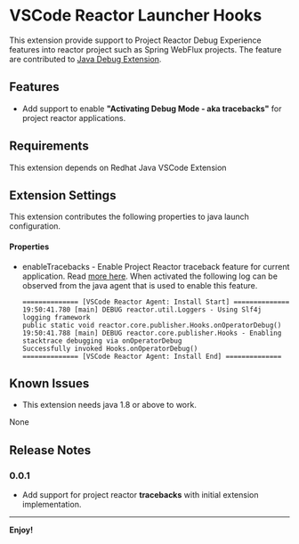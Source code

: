 # VSCode Reactor Launcher Hooks

This extension provide support to Project Reactor Debug Experience features into reactor project such as Spring WebFlux
projects. The feature are contributed to [Java Debug Extension](https://marketplace.visualstudio.com/items?itemName=vscjava.vscode-java-debug). 

## Features
- Add support to enable **"Activating Debug Mode - aka tracebacks"** for project reactor applications.


## Requirements

This extension depends on Redhat Java VSCode Extension

## Extension Settings

This extension contributes the following properties to java launch configuration.

#### Properties
- enableTracebacks  -  Enable Project Reactor traceback feature for current application. Read [more here](https://projectreactor.io/docs/core/release/reference/#debug-activate). When activated the following log can be observed from the java agent that is used to enable this feature.
    ```
    ============== [VSCode Reactor Agent: Install Start] ==============
    19:50:41.780 [main] DEBUG reactor.util.Loggers - Using Slf4j logging framework
    public static void reactor.core.publisher.Hooks.onOperatorDebug()
    19:50:41.788 [main] DEBUG reactor.core.publisher.Hooks - Enabling stacktrace debugging via onOperatorDebug
    Successfully invoked Hooks.onOperatorDebug()
    ============== [VSCode Reactor Agent: Install End] ==============
    ```


## Known Issues

- This extension needs java 1.8 or above to work.

None

## Release Notes

### 0.0.1
- Add support for project reactor **tracebacks** with initial extension implementation.

---

**Enjoy!**
